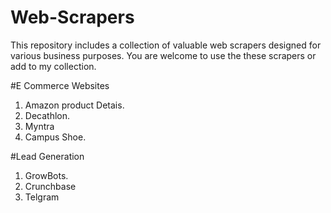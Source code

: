 # Web-Scrapers
This repository includes a collection of valuable web scrapers designed for various business purposes.
You are welcome to use the these scrapers or add to my collection.

#E Commerce Websites
1. Amazon product Detais.
2. Decathlon.
3. Myntra
4. Campus Shoe.


#Lead Generation
1. GrowBots.
2. Crunchbase
3. Telgram
